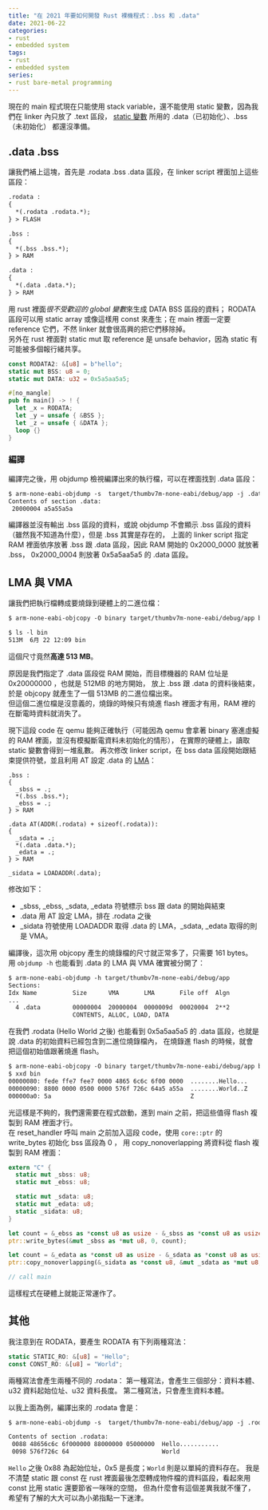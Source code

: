 ```yaml
---
title: "在 2021 年要如何開發 Rust 裸機程式：.bss 和 .data"
date: 2021-06-22
categories:
- rust
- embedded system
tags:
- rust
- embedded system
series:
- rust bare-metal programming
---
```


現在的 main 程式現在只能使用 stack variable，還不能使用 static 變數，因為我們在 linker 內只放了 .text 區段，
[static 變數](https://blog.gtwang.org/programming/memory-layout-of-c-program/)
所用的 .data（已初始化）、.bss（未初始化） 都還沒準備。

<!--more-->

## .data .bss

讓我們補上這塊，首先是 .rodata .bss .data 區段，在 linker script 裡面加上這些區段：
```txt
.rodata :
{
  *(.rodata .rodata.*);
} > FLASH

.bss :
{
  *(.bss .bss.*);
} > RAM

.data :
{
  *(.data .data.*);
} > RAM
```

用 rust 裡面*很不受歡迎的 global 變數*來生成 DATA BSS 區段的資料；
RODATA 區段可以用 static array 或像這樣用 const 來產生；在 main 裡面一定要 reference 它們，不然 linker 就會很高興的把它們移除掉。  
另外在 rust 裡面對 static mut 取 reference 是 unsafe behavior，因為 static 有可能被多個報行緒共享。

```rust
const RODATA2: &[u8] = b"hello";
static mut BSS: u8 = 0;
static mut DATA: u32 = 0x5a5aa5a5;

#[no_mangle]
pub fn main() -> ! {
  let _x = RODATA;
  let _y = unsafe { &BSS };
  let _z = unsafe { &DATA };
  loop {}
}
```

### 編譯

編譯完之後，用 objdump 檢視編譯出來的執行檔，可以在裡面找到 .data 區段：
```txt
$ arm-none-eabi-objdump -s  target/thumbv7m-none-eabi/debug/app -j .data
Contents of section .data:
 20000004 a5a55a5a
```

編譯器並沒有輸出 .bss 區段的資料，或說 objdump 不會顯示 .bss 區段的資料（雖然我不知道為什麼），但是 .bss 其實是存在的，
上面的 linker script 指定 RAM 裡面依序放著 .bss 跟 .data 區段，因此 RAM 開始的 0x2000_0000 就放著 .bss，
0x2000_0004 則放著 0x5a5aa5a5 的 .data 區段。

## LMA 與 VMA

讓我們把執行檔轉成要燒錄到硬體上的二進位檔：
```txt
$ arm-none-eabi-objcopy -O binary target/thumbv7m-none-eabi/debug/app bin

$ ls -l bin
513M  6月 22 12:09 bin
```
這個尺寸竟然**高達 513 MB**。

原因是我們指定了 .data 區段從 RAM 開始，而目標機器的 RAM 位址是 0x20000000 ，也就是 512MB 的地方開始，
放上 .bss 跟 .data 的資料後結束，於是 objcopy 就產生了一個 513MB 的二進位檔出來。  
但這個二進位檔是沒意義的，燒錄的時候只有燒進 flash 裡面才有用，RAM 裡的在斷電時資料就消失了。

現下這段 code 在 qemu 能夠正確執行（可能因為 qemu 會拿著 binary 塞進虛擬的 RAM 裡面，並沒有模擬斷電資料未初始化的情形），
在實際的硬體上，讀取 static 變數會得到一堆亂數。
再次修改 linker script，在 bss data 區段開始跟結束提供符號，並且利用 AT 設定 .data 的 [LMA](https://blog.louie.lu/2016/11/06/10%E5%88%86%E9%90%98%E8%AE%80%E6%87%82-linker-scripts/)：

```
.bss :
{
  _sbss = .;
  *(.bss .bss.*);
  _ebss = .;
} > RAM

.data AT(ADDR(.rodata) + sizeof(.rodata)):
{
  _sdata = .;
  *(.data .data.*);
  _edata = .;
} > RAM

_sidata = LOADADDR(.data);
```

修改如下：
* _sbss, _ebss, _sdata, _edata 符號標示 bss 跟 data 的開始與結束
* .data 用 AT 設定 LMA，排在 .rodata 之後
* _sidata 符號使用 LOADADDR 取得 .data 的 LMA，_sdata, _edata 取得的則是 VMA。

編譯後，這次用 objcopy 產生的燒錄檔的尺寸就正常多了，只需要 161 bytes。
用 `objdump -h` 也能看到 .data 的 LMA 與 VMA 確實被分開了：
```txt
$ arm-none-eabi-objdump -h target/thumbv7m-none-eabi/debug/app
Sections:
Idx Name          Size      VMA       LMA       File off  Algn
...
  4 .data         00000004  20000004  0000009d  00020004  2**2
                  CONTENTS, ALLOC, LOAD, DATA
```

在我們 .rodata (Hello World 之後) 也能看到 0x5a5aa5a5 的 .data 區段，也就是說 .data 的初始資料已經包含到二進位燒錄檔內，
在燒錄進 flash 的時候，就會把這個初始值跟著燒進 flash。

```txt
$ arm-none-eabi-objcopy -O binary target/thumbv7m-none-eabi/debug/app bin
$ xxd bin
00000080: fede ffe7 fee7 0000 4865 6c6c 6f00 0000  ........Hello...
00000090: 8800 0000 0500 0000 576f 726c 64a5 a55a  ........World..Z
000000a0: 5a                                       Z
```

光這樣是不夠的，我們還需要在程式啟動，進到 main 之前，把這些值得 flash 複製到 RAM 裡面才行。  
在 reset_handler 呼叫 main 之前加入這段 code，使用 `core::ptr` 的 write_bytes 初始化 bss 區段為 0 ，
用 copy_nonoverlapping 將資料從 flash 複製到 RAM 裡面：

```rust
extern "C" {
  static mut _sbss: u8;
  static mut _ebss: u8;

  static mut _sdata: u8;
  static mut _edata: u8;
  static _sidata: u8;
}

let count = &_ebss as *const u8 as usize - &_sbss as *const u8 as usize;
ptr::write_bytes(&mut _sbss as *mut u8, 0, count);

let count = &_edata as *const u8 as usize - &_sdata as *const u8 as usize;
ptr::copy_nonoverlapping(&_sidata as *const u8, &mut _sdata as *mut u8, count);

// call main
```

這樣程式在硬體上就能正常運作了。

## 其他
我注意到在 RODATA，要產生 RODATA 有下列兩種寫法：
```rust
static STATIC_RO: &[u8] = "Hello";
const CONST_RO: &[u8] = "World";
```

兩種寫法會產生兩種不同的 .rodata：
第一種寫法，會產生三個部分：資料本體、u32 資料起始位址、u32 資料長度。
第二種寫法，只會產生資料本體。

以我上面為例，編譯出來的 .rodata 會是：
```txt
$ arm-none-eabi-objdump -s  target/thumbv7m-none-eabi/debug/app -j .rodata

Contents of section .rodata:
 0088 48656c6c 6f000000 88000000 05000000  Hello...........
 0098 576f726c 64                          World    
```

`Hello` 之後 0x88 為起始位址，0x5 是長度；`World` 則是以單純的資料存在。
我是不清楚 static 跟 const 在 rust 裡面最後怎麼轉成物件檔的資料區段，看起來用 const 比用 static 還要節省一咪咪的空間，
但為什麼會有這個差異我就不懂了，希望有了解的大大可以為小弟指點一下迷津。